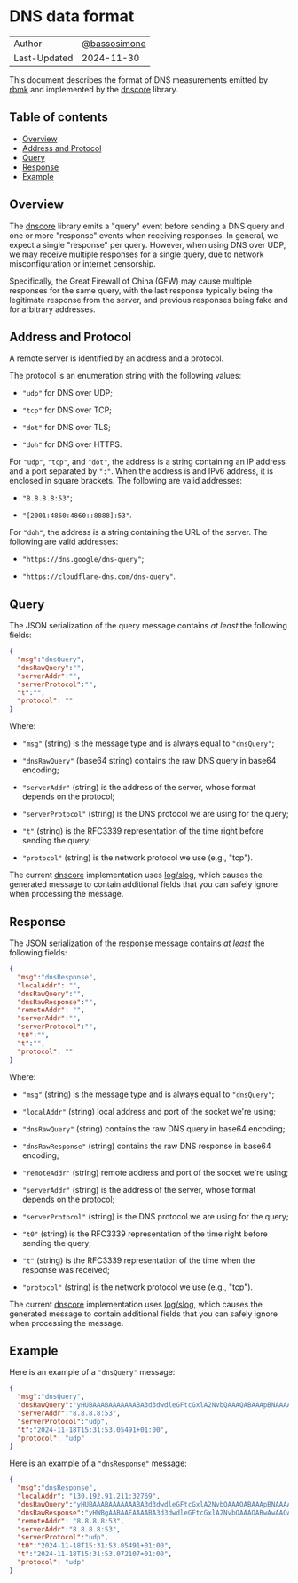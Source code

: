 # DNS data format

|              |                                                |
|--------------|------------------------------------------------|
| Author       | [@bassosimone](https://github.com/bassosimone) |
| Last-Updated | 2024-11-30                                     |

This document describes the format of DNS measurements emitted
by [rbmk](https://github.com/rbmk-project/rbmk) and implemented by
the [dnscore](https://github.com/rbmk-project/dnscore) library.


## Table of contents

- [Overview](#overview)
- [Address and Protocol](#address-and-protocol)
- [Query](#query)
- [Response](#response)
- [Example](#example)


## Overview

The [dnscore](https://github.com/rbmk-project/dnscore) library
emits a "query" event before sending a DNS query and one or more
"response" events when receiving responses. In general, we
expect a single "response" per query. However, when using DNS
over UDP, we may receive multiple responses for a single query,
due to network misconfiguration or internet censorship.

Specifically, the Great Firewall of China (GFW) may cause
multiple responses for the same query, with the last response
typically being the legitimate response from the server, and
previous responses being fake and for arbitrary addresses.


## Address and Protocol

A remote server is identified by an address and a protocol.

The protocol is an enumeration string with the following values:

- `"udp"` for DNS over UDP;

- `"tcp"` for DNS over TCP;

- `"dot"` for DNS over TLS;

- `"doh"` for DNS over HTTPS.

For `"udp"`, `"tcp"`, and `"dot"`, the address is a string
containing an IP address and a port separated by `":"`. When
the address is and IPv6 address, it is enclosed in square
brackets. The following are valid addresses:

- `"8.8.8.8:53"`;

- `"[2001:4860:4860::8888]:53"`.

For `"doh"`, the address is a string containing the URL of the
server. The following are valid addresses:

- `"https://dns.google/dns-query"`;

- `"https://cloudflare-dns.com/dns-query"`.


## Query

The JSON serialization of the query message contains
*at least* the following fields:

```JSON
{
  "msg":"dnsQuery",
  "dnsRawQuery":"",
  "serverAddr":"",
  "serverProtocol":"",
  "t":"",
  "protocol": ""
}
```

Where:

- `"msg"` (string) is the message type and is
always equal to `"dnsQuery"`;

- `"dnsRawQuery"` (base64 string) contains the
raw DNS query in base64 encoding;

- `"serverAddr"` (string) is the address of the
server, whose format depends on the protocol;

- `"serverProtocol"` (string) is the DNS protocol we
are using for the query;

- `"t"` (string) is the RFC3339 representation
of the time right before sending the query;

- `"protocol"` (string) is the network protocol we use (e.g., "tcp").

The current [dnscore](https://github.com/rbmk-project/dnscore)
implementation uses [log/slog](https://pkg.go.dev/log/slog), which
causes the generated message to contain additional fields that
you can safely ignore when processing the message.


## Response

The JSON serialization of the response message contains
*at least* the following fields:

```JSON
{
  "msg":"dnsResponse",
  "localAddr": "",
  "dnsRawQuery":"",
  "dnsRawResponse":"",
  "remoteAddr": "",
  "serverAddr":"",
  "serverProtocol":"",
  "t0":"",
  "t":"",
  "protocol": ""
}
```

Where:

- `"msg"` (string) is the message type and is
always equal to `"dnsQuery"`;

- `"localAddr"` (string) local address and port
of the socket we're using;

- `"dnsRawQuery"` (string) contains the
raw DNS query in base64 encoding;

- `"dnsRawResponse"` (string) contains the
raw DNS response in base64 encoding;

- `"remoteAddr"` (string) remote address and port
of the socket we're using;

- `"serverAddr"` (string) is the address of the
server, whose format depends on the protocol;

- `"serverProtocol"` (string) is the DNS protocol we
are using for the query;

- `"t0"` (string) is the RFC3339 representation of
the time right before sending the query;

- `"t"` (string) is the RFC3339 representation
of the time when the response was received;

- `"protocol"` (string) is the network protocol we use (e.g., "tcp").

The current [dnscore](https://github.com/rbmk-project/dnscore)
implementation uses [log/slog](https://pkg.go.dev/log/slog), which
causes the generated message to contain additional fields that
you can safely ignore when processing the message.


## Example

Here is an example of a `"dnsQuery"` message:

```JSON
{
  "msg":"dnsQuery",
  "dnsRawQuery":"yHUBAAABAAAAAAABA3d3dwdleGFtcGxlA2NvbQAAAQABAAApBNAAAAAAAAA=",
  "serverAddr":"8.8.8.8:53",
  "serverProtocol":"udp",
  "t":"2024-11-18T15:31:53.05491+01:00",
  "protocol": "udp"
}
```

Here is an example of a `"dnsResponse"` message:

```JSON
{
  "msg":"dnsResponse",
  "localAddr": "130.192.91.211:32769",
  "dnsRawQuery":"yHUBAAABAAAAAAABA3d3dwdleGFtcGxlA2NvbQAAAQABAAApBNAAAAAAAAA=",
  "dnsRawResponse":"yHWBgAABAAEAAAABA3d3dwdleGFtcGxlA2NvbQAAAQABwAwAAQABAAANVAAEXbjXDgAAKQIAAAAAAAAA",
  "remoteAddr": "8.8.8.8:53",
  "serverAddr":"8.8.8.8:53",
  "serverProtocol":"udp",
  "t0":"2024-11-18T15:31:53.05491+01:00",
  "t":"2024-11-18T15:31:53.072107+01:00",
  "protocol": "udp"
}
```
